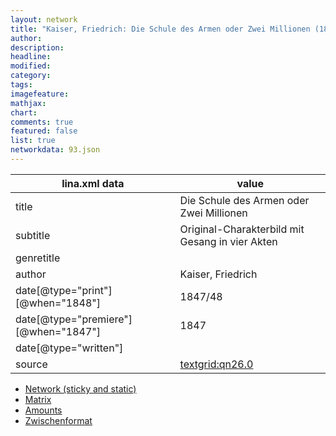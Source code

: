 ```yaml
---
layout: network
title: "Kaiser, Friedrich: Die Schule des Armen oder Zwei Millionen (1847)"
author:
description:
headline:
modified:
category:
tags:
imagefeature: 
mathjax: 
chart: 
comments: true
featured: false
list: true
networkdata: 93.json
---
```

lina.xml data  | value
------------- | -------------
title|Die Schule des Armen oder Zwei Millionen
subtitle|Original-Charakterbild mit Gesang in vier Akten
genretitle|
author|Kaiser, Friedrich
date[@type="print"][@when="1848"]|1847/48
date[@type="premiere"][@when="1847"]|1847
date[@type="written"]|
source|[textgrid:qn26.0](https://textgridlab.org/1.0/tgcrud-public/rest/textgrid:qn26.0/data)



* [Network (sticky and static)](/network93)
* [Matrix](/matrix93)
* [Amounts](/amount93)
* [Zwischenformat](/lina93 )
